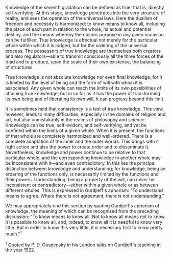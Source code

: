 Knowledge of the seventh gradation can be defined as true; that is, directly self-verifying. At this stage, knowledge penetrates into the very structure of reality, and sees the operation of the universal laws. Here the dualism of freedom and necessity is harmonized; to know means to know all, including the place of each part in relation to the whole, its actual and potential destiny, and the means whereby the cosmic purpose in any given occasion can be fulfilled. True knowledge is effectual not merely for the particular whole within which it is lodged, but for the ordering of the universal process. The possessors of true knowledge are themselves both creators and also regulators—able to transmit consciously all the three forces of the triad and to produce, upon the scale of their own existence, the balancing of structures. 

True knowledge is not absolute knowledge nor even final knowledge, for it is limited by the level of being and the form of will with which it is associated. Any given whole can reach the limits of its own possibilities of attaining true knowledge; but in so far as it has the power of transforming its own being and of liberating its own will, it can progress beyond this limit. 

It is sometimes held that consistency is a test of true knowledge. This view, however, leads to many difficulties, especially in the domains of religion and art, but also unmistakably in the realms of philosophy and science. Knowledge can be true, self-evident, and self-verifying, and yet be confined within the limits of a given whole. When it is present, the functions of that whole are completely harmonized and well-ordered. There is a complete adaptation of the inner and the outer worlds. This brings with it right action and also the power to create order and to disseminate it. Nevertheless, knowledge and power continue to be relative to that particular whole, and the corresponding knowledge in another whole may be inconsistent with it—and even contradictory. In this lies the principal distinction between knowledge and understanding; for knowledge, being an ordering of the functions only, is necessarily limited by the functions and their powers. Understanding, being a property of the will, can never be inconsistent or contradictory—either within a given whole or as between different wholes. This is expressed in Gurdjieff's aphorism: "To understand means to agree. Where there is not agreement, there is not understanding." 

We may appropriately end this section by quoting Gurdjieff's aphorism of knowledge, the meaning of which can be recognized from the preceding discussion: "To know means to know all. Not to know all means not to know. It is possible to know all, and, indeed, to know all it is needful to know very little. But in order to know this very little, it is necessary first to know pretty much."<sup>1</sup> 


<sup>1</sup> Quoted by P. D. Ouspensky in his London talks on Gurdjieff's teaching in the year 1922.